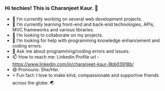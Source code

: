 ### Hi techies! This is Charanjeet Kaur. 👋
- 🔭 I’m currently working on several web development projects.
- 🌱 I’m currently learning front-end and back-end technologies, APIs, MVC frameworks and various libraries.
- 👯 I’m looking to collaborate on my projects.
- 🤔 I’m looking for help with programming knowledge enhancement and coding errors.
- 💬 Ask me about programming/coding errors and issues.
- 📫 How to reach me: Linkedin Profile url - https://www.linkedin.com/in/charanjeet-kaur-9bb03918b/ 
- 😄 Pronouns: She/Her.
- ⚡ Fun fact: I love to make kind, compassionate and supportive friends across the globe. 🌏

